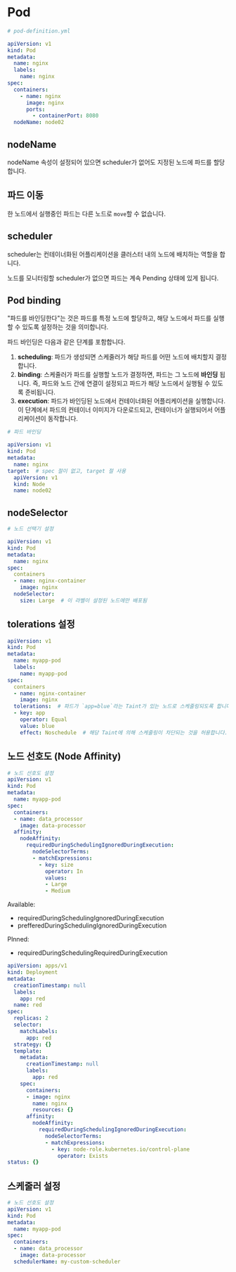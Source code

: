 # Pod

```yaml
# pod-definition.yml

apiVersion: v1
kind: Pod
metadata: 
  name: nginx
  labels:
    name: nginx
spec:
  containers:
    - name: nginx
      image: nginx
      ports:
        - containerPort: 8080
  nodeName: node02
```

## nodeName

nodeName 속성이 설정되어 있으면 scheduler가 없어도 지정된 노드에 파드를 할당합니다.

## 파드 이동

한 노드에서 실행중인 파드는 다른 노드로 `move`할 수 없습니다.

## scheduler

scheduler는 컨테이너화된 어플리케이션을 클러스터 내의 노드에 배치하는 역할을 합니다.

노드를 모니터링할 scheduler가 없으면 파드는 계속 Pending 상태에 있게 됩니다.

## Pod binding

"파드를 바인딩한다"는 것은 파드를 특정 노드에 할당하고, 해당 노드에서 파드를 실행할 수 있도록 설정하는 것을 의미합니다.

파드 바인딩은 다음과 같은 단계를 포함합니다.

1. **scheduling**: 파드가 생성되면 스케줄러가 해당 파드를 어떤 노드에 배치할지 결정합니다.
2. **binding**: 스케줄러가 파드를 실행할 노드가 결정하면, 파드는 그 노드에 **바인딩** 됩니다. 즉, 파드와 노드 간에 연결이 설정되고 파드가 해당 노드에서 실행될 수 있도록 준비됩니다.
3. **execution**: 파드가 바인딩된 노드에서 컨테이너화된 어플리케이션을 실행합니다. 이 단계에서 파드의 컨테이너 이미지가 다운로드되고, 컨테이너가 실행되어서 어플리케이션이 동작합니다.

```yaml
# 파드 바인딩

apiVersion: v1
kind: Pod
metadata:
  name: nginx
target:  # spec 절이 없고, target 절 사용
  apiVersion: v1
  kind: Node
  name: node02
```

## nodeSelector 

```yaml
# 노드 선택기 설정

apiVersion: v1
kind: Pod
metadata:
  name: nginx
spec:
  containers
  - name: nginx-container
    image: nginx
  nodeSelector:
    size: Large  # 이 라벨이 설정된 노드에만 배포됨
```

## tolerations 설정

```yaml
apiVersion: v1
kind: Pod
metadata:
  name: myapp-pod
  labels:
    name: myapp-pod
spec:
  containers
  - name: nginx-container
    image: nginx
  tolerations:  # 파드가 `app=blue`라는 Taint가 있는 노드로 스케줄링되도록 합니다.
  - key: app
    operator: Equal
    value: blue
    effect: Noschedule  # 해당 Taint에 의해 스케줄링이 차단되는 것을 허용합니다.
```

## 노드 선호도 (Node Affinity)

```yaml
# 노드 선호도 설정
apiVersion: v1
kind: Pod
metadata:
  name: myapp-pod
spec:
  containers:
  - name: data_processor
    image: data-processor
  affinity:
    nodeAffinity:
      requiredDuringSchedulingIgnoredDuringExecution:
        nodeSelectorTerms:
        - matchExpressions:
          - key: size
            operator: In
            values: 
            - Large
            - Medium
```

Available:
- requiredDuringSchedulingIgnoredDuringExecution
- prefferedDuringSchedulingIgnoredDuringExecution

Plnned:
- requiredDuringSchedulingRequiredDuringExecution

```yaml
apiVersion: apps/v1
kind: Deployment
metadata:
  creationTimestamp: null
  labels:
    app: red
  name: red
spec:
  replicas: 2
  selector:
    matchLabels:
      app: red
  strategy: {}
  template:
    metadata:
      creationTimestamp: null
      labels:
        app: red
    spec:
      containers:
      - image: nginx
        name: nginx
        resources: {}
      affinity:
        nodeAffinity:
          requiredDuringSchedulingIgnoredDuringExecution:
            nodeSelectorTerms:
            - matchExpressions:
              - key: node-role.kubernetes.io/control-plane
                operator: Exists
status: {}
```

## 스케줄러 설정

```yaml
# 노드 선호도 설정
apiVersion: v1
kind: Pod
metadata:
  name: myapp-pod
spec:
  containers:
  - name: data_processor
    image: data-processor
  schedulerName: my-custom-scheduler
```


